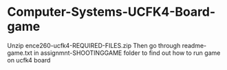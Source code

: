 # Computer-Systems-UCFK4-Board-game

Unzip ence260-ucfk4-REQUIRED-FILES.zip 
Then go through readme-game.txt in assignmnt-SHOOTINGGAME folder to find out how to run game on ucfk4 board
